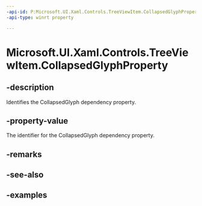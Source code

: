```yaml
---
-api-id: P:Microsoft.UI.Xaml.Controls.TreeViewItem.CollapsedGlyphProperty
-api-type: winrt property

---
```

<!-- Property syntax.
public DependencyProperty CollapsedGlyphProperty { get; }
-->

# Microsoft.UI.Xaml.Controls.TreeViewItem.CollapsedGlyphProperty


## -description

Identifies the CollapsedGlyph dependency property.


## -property-value

The identifier for the CollapsedGlyph dependency property.


## -remarks


## -see-also


## -examples


